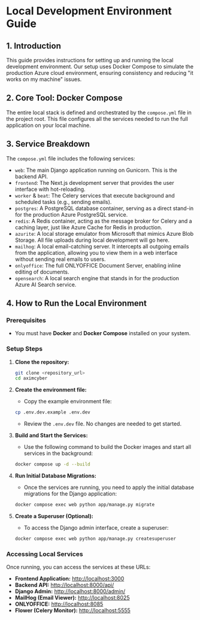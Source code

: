 # Local Development Environment Guide

## 1. Introduction
This guide provides instructions for setting up and running the local development environment. Our setup uses Docker Compose to simulate the production Azure cloud environment, ensuring consistency and reducing "it works on my machine" issues.

## 2. Core Tool: Docker Compose
The entire local stack is defined and orchestrated by the `compose.yml` file in the project root. This file configures all the services needed to run the full application on your local machine.

## 3. Service Breakdown
The `compose.yml` file includes the following services:

*   `web`: The main Django application running on Gunicorn. This is the backend API.
*   `frontend`: The Next.js development server that provides the user interface with hot-reloading.
*   `worker` & `beat`: The Celery services that execute background and scheduled tasks (e.g., sending emails).
*   `postgres`: A PostgreSQL database container, serving as a direct stand-in for the production Azure PostgreSQL service.
*   `redis`: A Redis container, acting as the message broker for Celery and a caching layer, just like Azure Cache for Redis in production.
*   `azurite`: A local storage emulator from Microsoft that mimics Azure Blob Storage. All file uploads during local development will go here.
*   `mailhog`: A local email-catching server. It intercepts all outgoing emails from the application, allowing you to view them in a web interface without sending real emails to users.
*   `onlyoffice`: The full ONLYOFFICE Document Server, enabling inline editing of documents.
*   `opensearch`: A local search engine that stands in for the production Azure AI Search service.

## 4. How to Run the Local Environment

### Prerequisites
*   You must have **Docker** and **Docker Compose** installed on your system.

### Setup Steps
1.  **Clone the repository:**
    ```bash
    git clone <repository_url>
    cd aximcyber
    ```
2.  **Create the environment file:**
    *   Copy the example environment file:
      ```bash
      cp .env.dev.example .env.dev
      ```
    *   Review the `.env.dev` file. No changes are needed to get started.

3.  **Build and Start the Services:**
    *   Use the following command to build the Docker images and start all services in the background:
      ```bash
      docker compose up -d --build
      ```

4.  **Run Initial Database Migrations:**
    *   Once the services are running, you need to apply the initial database migrations for the Django application:
      ```bash
      docker compose exec web python app/manage.py migrate
      ```

5.  **Create a Superuser (Optional):**
    *   To access the Django admin interface, create a superuser:
      ```bash
      docker compose exec web python app/manage.py createsuperuser
      ```

### Accessing Local Services
Once running, you can access the services at these URLs:

*   **Frontend Application:** [http://localhost:3000](http://localhost:3000)
*   **Backend API:** [http://localhost:8000/api/](http://localhost:8000/api/)
*   **Django Admin:** [http://localhost:8000/admin/](http://localhost:8000/admin/)
*   **MailHog (Email Viewer):** [http://localhost:8025](http://localhost:8025)
*   **ONLYOFFICE:** [http://localhost:8085](http://localhost:8085)
*   **Flower (Celery Monitor):** [http://localhost:5555](http://localhost:5555)